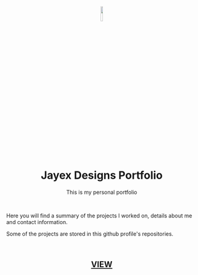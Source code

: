 <h3 align="center"><img src='https://raw.githubusercontent.com/JayexDesigns/jayexdesigns.github.io/master/assets/img/whiteLogo.png' width='10%'></h3>
<h1 align="center">Jayex Designs Portfolio</h1>
<p align="center">This is my personal portfolio</p>
<br/>
<p>Here you will find a summary of the projects I worked on, details about me and contact information.</p>
<p>Some of the projects are stored in this github profile's repositories.</p>
<br/>
<h2 align="center"><a href="http://jayex.design">VIEW</a></h2>
